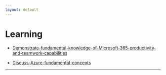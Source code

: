 ```yaml
---
layout: default
---
```


# Learning

- [Demonstrate-fundamental-knowledge-of-Microsoft-365-productivity-and-teamwork-capabilities](Demonstrate-fundamental-knowledge-of-Microsoft-365-productivity-and-teamwork-capabilities)

- [Discuss-Azure-fundamental-concepts](Discuss-Azure-fundamental-concepts)

---
